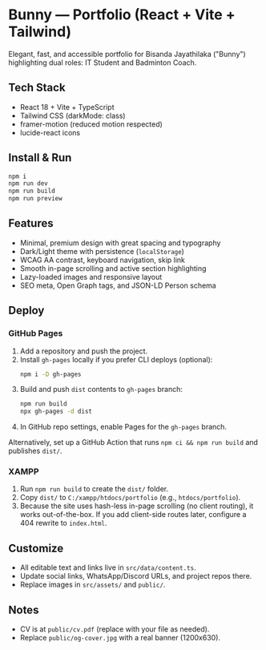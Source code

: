 # Bunny — Portfolio (React + Vite + Tailwind)

Elegant, fast, and accessible portfolio for Bisanda Jayathilaka ("Bunny") highlighting dual roles: IT Student and Badminton Coach.

## Tech Stack
- React 18 + Vite + TypeScript
- Tailwind CSS (darkMode: class)
- framer-motion (reduced motion respected)
- lucide-react icons

## Install & Run

```bash
npm i
npm run dev
npm run build
npm run preview
```

## Features
- Minimal, premium design with great spacing and typography
- Dark/Light theme with persistence (`localStorage`)
- WCAG AA contrast, keyboard navigation, skip link
- Smooth in-page scrolling and active section highlighting
- Lazy-loaded images and responsive layout
- SEO meta, Open Graph tags, and JSON-LD Person schema

## Deploy

### GitHub Pages
1. Add a repository and push the project.
2. Install `gh-pages` locally if you prefer CLI deploys (optional):
   ```bash
   npm i -D gh-pages
   ```
3. Build and push `dist` contents to `gh-pages` branch:
   ```bash
   npm run build
   npx gh-pages -d dist
   ```
4. In GitHub repo settings, enable Pages for the `gh-pages` branch.

Alternatively, set up a GitHub Action that runs `npm ci && npm run build` and publishes `dist/`.

### XAMPP
1. Run `npm run build` to create the `dist/` folder.
2. Copy `dist/` to `C:/xampp/htdocs/portfolio` (e.g., `htdocs/portfolio`).
3. Because the site uses hash-less in-page scrolling (no client routing), it works out-of-the-box. If you add client-side routes later, configure a 404 rewrite to `index.html`.

## Customize
- All editable text and links live in `src/data/content.ts`.
- Update social links, WhatsApp/Discord URLs, and project repos there.
- Replace images in `src/assets/` and `public/`.

## Notes
- CV is at `public/cv.pdf` (replace with your file as needed).
- Replace `public/og-cover.jpg` with a real banner (1200x630).
